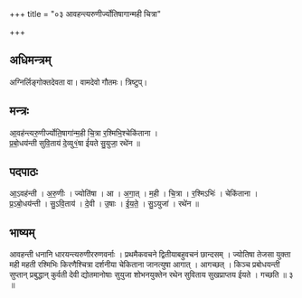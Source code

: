 +++
title = "०३ आवहन्त्यरुणीर्ज्योतिषागान्मही चित्रा"

+++
## अधिमन्त्रम्
अग्निर्लिङ्गोक्तदेवता वा। वामदेवो गौतमः। त्रिष्टुप्।

## मन्त्रः
आ॒वह॑न्त्यरु॒णीर्ज्योति॒षागा॑न्म॒ही चि॒त्रा र॒श्मिभि॒श्चेकि॑ताना ।  
प्र॒बो॒धय॑न्ती सुवि॒ताय॑ दे॒व्यु१॒॑षा ई॑यते सु॒युजा॒ रथे॑न ॥

## पदपाठः
आ॒ऽवह॑न्ती । अ॒रु॒णीः । ज्योति॑षा । आ । अ॒गा॒त् । म॒ही । चि॒त्रा । र॒श्मिऽभिः॑ । चेकि॑ताना ।  
प्र॒ऽबो॒धय॑न्ती । सु॒ऽवि॒ताय॑ । दे॒वी । उ॒षाः । ई॒य॒ते॒ । सु॒ऽयुजा॑ । रथे॑न ॥

## भाष्यम्
आवहन्ती धनानि धारयन्त्यरुणीररुणवर्नाः । प्रथमैकवचने द्वितीयाबहुवचनं छान्दसम् । ज्योतिषा तेजसा युक्ता मही महती रश्मिभिः किरणैश्चित्रा दर्शनीया चेकिताना जानत्युषा आगात् । आगच्छत् । किञ्च प्रबोधयन्ती सुप्तान् प्रबुद्धान् कुर्वती देवी द्योतमानोषाः सुयुजा शोभनयुक्तेन रथेन सुविताय सुखप्राप्तय ईयते । गच्छति ॥ ३ ॥